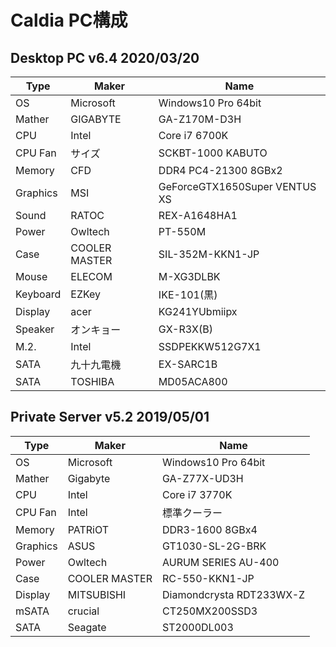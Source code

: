 # Caldia PC構成

## Desktop PC v6.4 2020/03/20

|Type|Maker|Name|
|----|----|----|
|OS|Microsoft|Windows10 Pro 64bit|
|Mather|GIGABYTE|GA-Z170M-D3H|
|CPU|Intel|Core i7 6700K|
|CPU Fan|サイズ|SCKBT-1000 KABUTO|
|Memory|CFD|DDR4 PC4-21300 8GBx2|
|Graphics|MSI|GeForceGTX1650Super VENTUS XS|
|Sound|RATOC|REX-A1648HA1|
|Power|Owltech|PT-550M|
|Case|COOLER MASTER|SIL-352M-KKN1-JP|
|Mouse|ELECOM|M-XG3DLBK|
|Keyboard|EZKey|IKE-101(黒)|
|Display|acer|KG241YUbmiipx|
|Speaker|オンキョー|GX-R3X(B)|
|M.2.|Intel|SSDPEKKW512G7X1|
|SATA|九十九電機|EX-SARC1B|
|SATA|TOSHIBA|MD05ACA800|


## Private Server v5.2 2019/05/01

|Type|Maker|Name|
|----|----|----|
|OS|Microsoft|Windows10 Pro 64bit|
|Mather|Gigabyte|GA-Z77X-UD3H|
|CPU|Intel|Core i7 3770K|
|CPU Fan|Intel|標準クーラー|
|Memory|PATRiOT|DDR3-1600 8GBx4|
|Graphics|ASUS|GT1030-SL-2G-BRK|
|Power|Owltech|AURUM SERIES AU-400|
|Case|COOLER MASTER|RC-550-KKN1-JP|
|Display|MITSUBISHI|Diamondcrysta RDT233WX-Z|
|mSATA|crucial|CT250MX200SSD3|
|SATA|Seagate|ST2000DL003|
